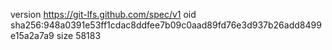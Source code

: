version https://git-lfs.github.com/spec/v1
oid sha256:948a0391e53ff1cdac8ddfee7b09c0aad89fd76e3d937b26add8499e15a2a7a9
size 58183
